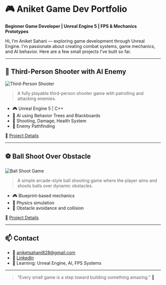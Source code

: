 # 🎮 Aniket Game Dev Portfolio

**Beginner Game Developer | Unreal Engine 5 | FPS & Mechanics Prototypes**

Hi, I’m Aniket Sahani — exploring game development through Unreal Engine. I'm passionate about creating combat systems, game mechanics, and AI behavior. Here are a few small projects I’ve built so far.

---

## 🔫 Third-Person Shooter with AI Enemy

![Third-Person Shooter](assets/third-person-shooter.gif)

> A fully playable third-person shooter game with patrolling and attacking enemies.

- 🎮 Unreal Engine 5 | C++
- 🧠 AI using Behavior Trees and Blackboards
- 🔫 Shooting, Damage, Health System
- 👣 Enemy Pathfinding

📂 [Project Details](https://github.com/Aniket404Code/Third-Person-Shooter.git)

---

## ⚽ Ball Shoot Over Obstacle

![Ball Shoot Game](assets/ball-shoot-game.gif)

> A simple arcade-style ball shooting game where the player aims and shoots balls over dynamic obstacles.

- 🎮 Blueprint-based mechanics
- 📐 Physics simulation
- 🧱 Obstacle avoidance and collision

📂 [Project Details](projects/BallShootObstacle/README.md)

---

## 📫 Contact

- 📧 aniketsahani828@gmail.com
- 💼 [LinkedIn](https://linkedin.com/in/aniket-dev) 
- 🧠 Learning: Unreal Engine, AI, FPS Systems

---

> “Every small game is a step toward building something amazing.” 🚀
